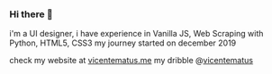### Hi there 👋

i'm a UI designer, i have experience in Vanilla JS, Web Scraping with Python, HTML5, CSS3
my journey started on december 2019

check my website at [vicentematus.me](vicentematus.me)
my dribble @[vicentematus](dribbble.com/vicentematus)
